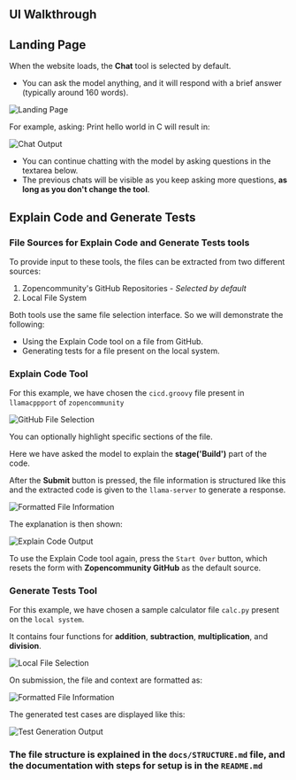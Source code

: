 ## UI Walkthrough

## Landing Page

When the website loads, the **Chat** tool is selected by default.

- You can ask the model anything, and it will respond with a brief answer (typically around 160 words).

![Landing Page](images/landing-page.png)

For example, asking: Print hello world in C will result in:

![Chat Output](images/chat.png)

- You can continue chatting with the model by asking questions in the textarea below.
- The previous chats will be visible as you keep asking more questions, **as long as you don't change the tool**.

## Explain Code and Generate Tests

### File Sources for **Explain Code** and **Generate Tests** tools
To provide input to these tools, the files can be extracted from two different sources: 
1. Zopencommunity's GitHub Repositories - *Selected by default*
2. Local File System

Both tools use the same file selection interface. So we will demonstrate the following:
- Using the Explain Code tool on a file from GitHub.
- Generating tests for a file present on the local system.

### Explain Code Tool 
For this example, we have chosen the `cicd.groovy` file present in `llamacppport` of `zopencommunity`

![GitHub File Selection](images/github-file.png)

You can optionally highlight specific sections of the file. 

Here we have asked the model to explain the **stage('Build')** part of the code. 

After the **Submit** button is pressed, the file information is structured like this and the extracted code is given to the `llama-server` to generate a response.

![Formatted File Information](images/github-req.png)

The explanation is then shown: 

![Explain Code Output](images/explain-res.png)

To use the Explain Code tool again, press the `Start Over` button, which resets the form with **Zopencommunity GitHub** as the default source.

### Generate Tests Tool 
For this example, we have chosen a sample calculator file `calc.py` present on the `local system`. 

It contains four functions for **addition**, **subtraction**, **multiplication**, and **division**.

![Local File Selection](images/local-file.png)

On submission, the file and context are formatted as:

![Formatted File Information](images/local-req.png)

The generated test cases are displayed like this:

![Test Generation Output](images/generate-res.png)

### The file structure is explained in the `docs/STRUCTURE.md` file, and the documentation with steps for setup is in the `README.md`